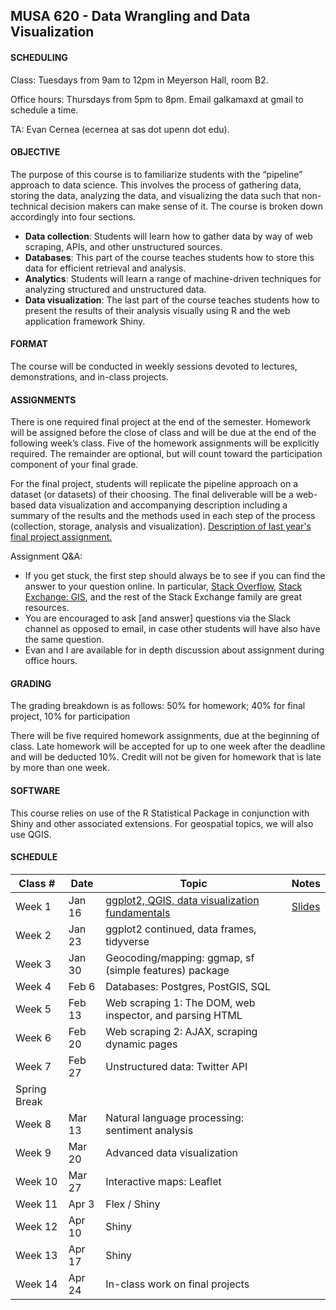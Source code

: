 ## MUSA 620 - Data Wrangling and Data Visualization

#### SCHEDULING

Class: Tuesdays from 9am to 12pm in Meyerson Hall, room B2.

Office hours: Thursdays from 5pm to 8pm. Email galkamaxd at gmail to schedule a time.

TA: Evan Cernea (ecernea at sas dot upenn dot edu).

#### OBJECTIVE

The purpose of this course is to familiarize students with the “pipeline” approach to data science. This involves the process of gathering data, storing the data, analyzing the data, and visualizing the data such that non-technical decision makers can make sense of it. The course is broken down accordingly into four sections.

- **Data collection**: Students will learn how to gather data by way of web scraping, APIs, and other unstructured sources.
- **Databases**: This part of the course teaches students how to store this data for efficient retrieval and analysis.
- **Analytics**: Students will learn a range of machine-driven techniques for analyzing structured and unstructured data.
- **Data visualization**: The last part of the course teaches students how to present the results of their analysis visually using R and the web application framework Shiny.

#### FORMAT

The course will be conducted in weekly sessions devoted to lectures, demonstrations, and in-class projects.

#### ASSIGNMENTS

There is one required final project at the end of the semester. Homework will be assigned before the close of class and will be due at the end of the following week’s class. Five of the homework assignments will be explicitly required. The remainder are optional, but will count toward the participation component of your final grade.

For the final project, students will replicate the pipeline approach on a dataset (or datasets) of their choosing. The final deliverable will be a web-based data visualization and accompanying description including a summary of the results and the methods used in each step of the process (collection, storage, analysis and visualization). [Description of last year's final project assignment.](https://github.com/MUSA-620-Fall-2017/final-project)

Assignment Q&A:
- If you get stuck, the first step should always be to see if you can find the answer to your question online. In particular, [Stack Overflow](https://stackoverflow.com/), [Stack Exchange: GIS](https://gis.stackexchange.com/), and the rest of the Stack Exchange family are great resources.
- You are encouraged to ask [and answer] questions via the Slack channel as opposed to email, in case other students will have also have the same question.
- Evan and I are available for in depth discussion about assignment during office hours. 

#### GRADING

The grading breakdown is as follows: 50% for homework; 40% for final project, 10% for participation

There will be five required homework assignments, due at the beginning of class. Late homework will be accepted for up to one week after the deadline and will be deducted 10%. Credit will not be given for homework that is late by more than one week.

#### SOFTWARE

This course relies on use of the R Statistical Package in conjunction with Shiny and other associated extensions. For geospatial topics, we will also use QGIS.

#### SCHEDULE

| Class # | Date | Topic | Notes |
|-----|------|-------|-------|
| Week 1 | Jan 16 | [ggplot2, QGIS, data visualization fundamentals](https://github.com/MUSA-620-Spring-2018/MUSA-620-Week-1) | [Slides](https://github.com/MUSA-620-Spring-2018/MUSA-620-Week-1/blob/master/week-1-data-visualization.pptx) |
| Week 2 | Jan 23 | ggplot2 continued, data frames, tidyverse ||
| Week 3 | Jan 30 | Geocoding/mapping: ggmap, sf (simple features) package ||
| Week 4 | Feb 6 | Databases: Postgres, PostGIS, SQL ||
| Week 5 | Feb 13 | Web scraping 1: The DOM, web inspector, and parsing HTML ||
| Week 6 | Feb 20 | Web scraping 2: AJAX, scraping dynamic pages ||
| Week 7 | Feb 27 | Unstructured data: Twitter API ||
| Spring Break|
| Week 8|Mar 13| Natural language processing: sentiment analysis||
| Week 9|	Mar 20| Advanced data visualization||
|Week 10|	Mar 27	| Interactive maps: Leaflet||
|Week 11|	Apr 3		 | Flex / Shiny||
|Week 12	|Apr 10		| Shiny ||
|Week 13	|Apr 17		| Shiny ||
|Week 14	|Apr 24		|In-class work on final projects||
